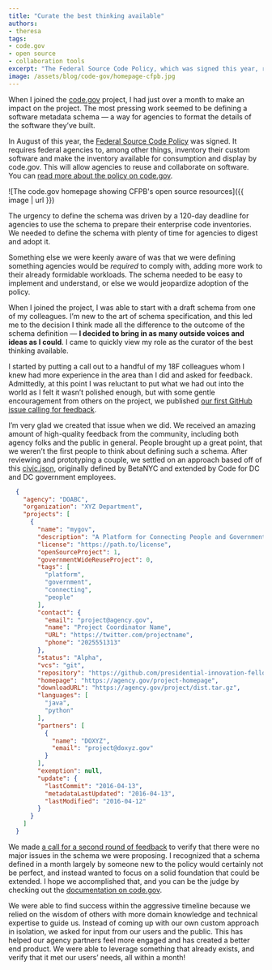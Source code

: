 ```yaml
---
title: "Curate the best thinking available"
authors:
- theresa
tags:
- code.gov
- open source
- collaboration tools
excerpt: "The Federal Source Code Policy, which was signed this year, requires federal agencies to inventory their custom software and make the inventory available for consumption and display by code.gov (among other things). The most pressing work in building code.gov was defining a software metadata schema — a way for agencies to format the details of the software they’ve built."
image: /assets/blog/code-gov/homepage-cfpb.jpg
---
```


When I joined the [code.gov](https://code.gov/) project, I had just
over a month to make an impact on the project. The most pressing work
seemed to be defining a software metadata schema — a way for agencies to
format the details of the software they’ve built.

In August of this year, the [Federal Source Code
Policy](https://sourcecode.cio.gov/) was signed. It requires federal
agencies to, among other things, inventory their custom software and
make the inventory available for consumption and display by code.gov.
This will allow agencies to reuse and collaborate on software. You can
[read more about the policy on
code.gov](https://code.gov/#/policy-guide/docs/overview/introduction).

![The code.gov homepage showing CFPB's open source resources]({{ image | url }})

The urgency to define the schema was driven by a 120-day deadline for
agencies to use the schema to prepare their enterprise code inventories.
We needed to define the schema with plenty of time for agencies to
digest and adopt it.

Something else we were keenly aware of was that we were defining
something agencies would be *required* to comply with, adding more work
to their already formidable workloads. The schema needed to be easy to
implement and understand, or else we would jeopardize adoption of the
policy.

When I joined the project, I was able to start with a draft schema from
one of my colleagues. I’m new to the art of schema specification, and
this led me to the decision I think made all the difference to the
outcome of the schema definition — **I decided to bring in as many
outside voices and ideas as I could**. I came to quickly view my role as
the curator of the best thinking available.

I started by putting a call out to a handful of my 18F colleagues whom I
knew had more experience in the area than I did and asked for feedback.
Admittedly, at this point I was reluctant to put what we had out into
the world as I felt it wasn’t polished enough, but with some gentle
encouragement from others on the project, we published [our first
GitHub issue calling for
feedback](https://github.com/presidential-innovation-fellows/code-gov-web/issues/41).

I’m very glad we created that issue when we did. We received an amazing
amount of high-quality feedback from the community, including both
agency folks and the public in general. People brought up a great point,
that we weren’t the first people to think about defining such a schema.
After reviewing and prototyping a couple, we settled on an approach
based off of this [civic.json](http://open.dc.gov/civic.json/),
originally defined by BetaNYC and extended by Code for DC and DC
government employees.

```json
  {
    "agency": "DOABC",
    "organization": "XYZ Department",
    "projects": [
      {
        "name": "mygov",
        "description": "A Platform for Connecting People and Government",
        "license": "https://path.to/license",
        "openSourceProject": 1,
        "governmentWideReuseProject": 0,
        "tags": [
          "platform",
          "government",
          "connecting",
          "people"
        ],
        "contact": {
          "email": "project@agency.gov",
          "name": "Project Coordinator Name",
          "URL": "https://twitter.com/projectname",
          "phone": "2025551313"
        },
        "status": "Alpha",
        "vcs": "git",
        "repository": "https://github.com/presidential-innovation-fellows",
        "homepage": "https://agency.gov/project-homepage",
        "downloadURL": "https://agency.gov/project/dist.tar.gz",
        "languages": [
          "java",
          "python"
        ],
        "partners": [
          {
            "name": "DOXYZ",
            "email": "project@doxyz.gov"
          }
        ],
        "exemption": null,
        "update": {
          "lastCommit": "2016-04-13",
          "metadataLastUpdated": "2016-04-13",
          "lastModified": "2016-04-12"
        }
      }
    ]
  }
```

We made [a call for a second round of
feedback](https://github.com/presidential-innovation-fellows/code-gov-web/issues/44)
to verify that there were no major issues in the schema we were
proposing. I recognized that a schema defined in a month largely by
someone new to the policy would certainly not be perfect, and instead
wanted to focus on a solid foundation that could be extended. I hope we
accomplished that, and you can be the judge by checking out the
[documentation on
code.gov](https://code.gov/#/policy-guide/docs/compliance/inventory-code).

We were able to find success within the aggressive timeline because we
relied on the wisdom of others with more domain knowledge and technical
expertise to guide us. Instead of coming up with our own custom approach
in isolation, we asked for input from our users and the public. This has
helped our agency partners feel more engaged and has created a better
end product. We were able to leverage something that already exists, and
verify that it met our users’ needs, all within a month!
